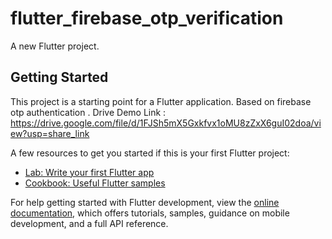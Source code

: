 # flutter_firebase_otp_verification

A new Flutter project.

## Getting Started

This project is a starting point for a Flutter application. Based on firebase otp authentication . Drive Demo Link : https://drive.google.com/file/d/1FJSh5mX5Gxkfvx1oMU8zZxX6guI02doa/view?usp=share_link

A few resources to get you started if this is your first Flutter project:

- [Lab: Write your first Flutter app](https://docs.flutter.dev/get-started/codelab)
- [Cookbook: Useful Flutter samples](https://docs.flutter.dev/cookbook)

For help getting started with Flutter development, view the
[online documentation](https://docs.flutter.dev/), which offers tutorials,
samples, guidance on mobile development, and a full API reference.
